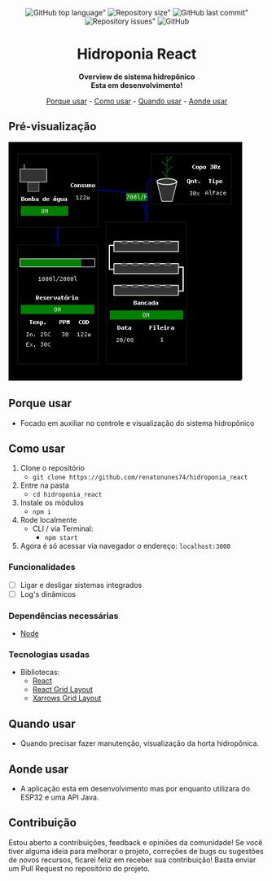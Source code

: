 <div align="center">
	
![GitHub top language"](https://img.shields.io/github/languages/top/renatonunes74/hidroponia_react.svg?style=for-the-badge)
![Repository size"](https://img.shields.io/github/repo-size/renatonunes74/hidroponia_react.svg?style=for-the-badge)
![GitHub last commit"](https://img.shields.io/github/last-commit/renatonunes74/hidroponia_react.svg?style=for-the-badge)
![Repository issues"](https://img.shields.io/github/issues/rockofox/firefox-minima.svg?style=for-the-badge)
![GitHub](https://img.shields.io/github/license/renatonunes74/hidroponia_react?style=for-the-badge)
# Hidroponia React
**Overview de sistema hidropônico<br>Esta em desenvolvimento!**

[Porque usar](#porque-usar) -
[Como usar](#como-usar) -
[Quando usar](#quando-usar) -
[Aonde usar](#aonde-usar)
<br>
</div>

## Pré-visualização
![](preview.png)

## Porque usar
- Focado em auxiliar no controle e visualização do sistema hidropônico

## Como usar
1. Clone o repositório
    - `git clone https://github.com/renatonunes74/hidroponia_react`
2. Entre na pasta
    - `cd hidroponia_react`
3. Instale os módulos
	- `npm i`
4. Rode localmente
    - CLI / via Terminal:
        - `npm start`
5. Agora é só acessar via navegador o endereço: `localhost:3000`

### Funcionalidades
- [ ] Ligar e desligar sistemas integrados
- [ ] Log's dinâmicos

### Dependências necessárias
- [Node](https://dev.java/)

### Tecnologias usadas
- Bibliotecas:
	- [React](https://projectlombok.org/) 
	- [React Grid Layout](https://projectlombok.org/) 
	- [Xarrows Grid Layout](https://projectlombok.org/) 

## Quando usar
- Quando precisar fazer manutenção, visualização da horta hidropônica.
## Aonde usar
- A aplicação esta em desenvolvimento mas por enquanto utilizara do ESP32 e uma API Java.

## Contribuição
Estou aberto a contribuições, feedback e opiniões da comunidade! Se você tiver alguma ideia para melhorar o projeto, correções de bugs ou sugestões de novos recursos, ficarei feliz em receber sua contribuição! Basta enviar um Pull Request no repositório do projeto.
